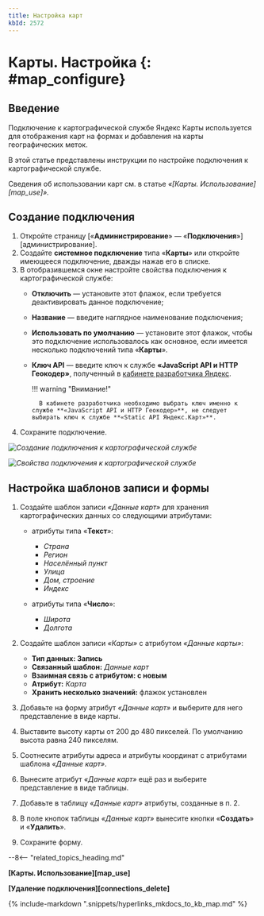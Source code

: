 ```yaml
---
title: Настройка карт
kbId: 2572
---
```


# Карты. Настройка {: #map_configure}

## Введение

Подключение к картографической службе Яндекс Карты используется для отображения карт на формах и добавления на карты географических меток.

В этой статье представлены инструкции по настройке подключения к картографической службе.

Сведения об использовании карт см. в статье _«[Карты. Использование][map_use]»._

## Создание подключения

1. Откройте страницу [«**Администрирование**» — «**Подключения**»][администрирование].
2. Создайте **системное подключение** типа «**Карты**» или откройте имеющееся подключение, дважды нажав его в списке.
3. В отобразившемся окне настройте свойства подключения к картографической службе:
    - **Отключить** — установите этот флажок, если требуется деактивировать данное подключение;
    - **Название** — введите наглядное наименование подключения;
    - **Использовать по умолчанию** — установите этот флажок, чтобы это подключение использовалось как основное, если имеется несколько подключений типа «**Карты**».
    - **Ключ API** — введите ключ к службе **«JavaScript API и HTTP Геокодер»**, полученный в [кабинете разработчика Яндекс](https://developer.tech.yandex.ru/services).

        !!! warning "Внимание!"

            В кабинете разработчика необходимо выбрать ключ именно к службе **«JavaScript API и HTTP Геокодер»**, не следует выбирать ключ к службе **«Static API Яндекс.Карт»**.

4. Сохраните подключение.

_![Создание подключения к картографической службе](maps_connection_creation.png)_

_![Свойства подключения к картографической службе](maps_connection_properties.png)_

## Настройка шаблонов записи и формы

1. Создайте шаблон записи _«Данные карт»_ для хранения картографических данных со следующими атрибутами:

    - атрибуты типа «**Текст**»:

        - _Страна_
        - _Регион_
        - _Населённый пункт_
        - _Улица_
        - _Дом, строение_
        - _Индекс_

    - атрибуты типа «**Число**»:

        - _Широта_
        - _Долгота_

2. Создайте шаблон записи _«Карты»_ с атрибутом _«Данные карты»_:

    - **Тип данных: Запись**
    - **Связанный шаблон:** _Данные карт_
    - **Взаимная связь с атрибутом: с новым**
    - **Атрибут:** _Карта_
    - **Хранить несколько значений:** флажок установлен

3. Добавьте на форму атрибут _«Данные карт»_ и выберите для него представление в виде карты.
4. Выставите высоту карты от 200 до 480 пикселей. По умолчанию высота равна 240 пикселям.
5. Соотнесите атрибуты адреса и атрибуты координат с атрибутами шаблона _«Данные карт»_.
6. Вынесите атрибут _«Данные карт»_ ещё раз и выберите представление в виде таблицы.
7. Добавьте в таблицу _«Данные карт»_ атрибуты, созданные в п. 2.
8. В поле кнопок таблицы _«Данные карт»_ вынесите кнопки «**Создать**» и «**Удалить**».
9. Сохраните форму.

--8<-- "related_topics_heading.md"

**[Карты. Использование][map_use]**

**[Удаление подключения][connections_delete]**

{%
include-markdown ".snippets/hyperlinks_mkdocs_to_kb_map.md"
%}
